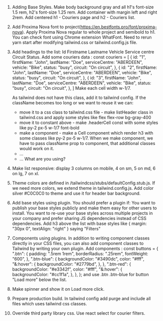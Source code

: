 1. Adding Base Styles. Make body background gray and all h1's font-size 1.5 rem, h2's font-size 1.25 rem. Add container with margin left and right 2rem. Add centered h1 - Couriers page and h2 - Couriers list.

2. Add Proxima Nova font to project(https://en.bestfonts.pro/font/proxima-nova). Apply Proxima Nova regular to whole project and semibold to h1. You can check font using Chrome extension WhatFont. Need to rerun yarn start after modifying tailwind.css or tailwind.config.js file.

3. Add headings to the list:
   Id
   Firstname
   Lastname
   Vehicle
   Service centre
   Circuit
   Status.
   Add some couriers data :
   const couriers = [
   {
   id: "1",
   firstName: "John",
   lastName: "Doe",
   serviceCentre: "ABERDEEN",
   vehicle: "Bike",
   status: "busy",
   circuit: "On circuit",
   },
   {
   id: "2",
   firstName: "John",
   lastName: "Doe",
   serviceCentre: "ABERDEEN",
   vehicle: "Bike",
   status: "busy",
   circuit: "On circuit",
   },
   {
   id: "3",
   firstName: "John",
   lastName: "Doe",
   serviceCentre: "ABERDEEN",
   vehicle: "Bike",
   status: "busy",
   circuit: "On circuit",
   },
   ]
   Make each cell width w-1/7.

   As tailwind does not have this class, add it to tailwind config.
   If the className becomes too long or we want to reuse it we can:

   - move it to a css class to tailwind.css file - make listHeader class in tailwind.css and apply some styles like flex flex-row bg-gray-400
   - move it to constant above - make .headerCell const with some styles like py-2 px-5 w-1/7 font-bold
   - make a component - make a Cell component which render h3 with some classes like py-2 px-5 w-1/7. When we make component, we have to pass className prop to component, that additional classes would work on it.
   - ...
   - ...
     What are you using?

4. Make list responsive: display 3 columns on mobile, 4 on sm, 5 on md, 6 on lg, 7 on xl.

5. Theme colors are defined in /tailwindcss/stubs/defaultConfig.stub.js. If we need more colors, we extend theme in tailwind.config.js. Add color silver #C0C0C0 to theme and use it for header bar background.

6. Add base styles using plugin. You should prefer a plugin if:
   You want to publish your base styles publicly and make them easy for other users to install.
   You want to re-use your base styles across multiple projects in your company and prefer sharing JS dependencies instead of CSS dependencies.
   Add h3 above the list with base styles like { margin: "30px 0", textAlign: "right" } saying "Filters"

7. Components using plugins. In addition to writing component classes directly in your CSS files, you can also add component classes to Tailwind by writing your own plugin. Add components :
   const buttons = {
   ".btn": {
   padding: ".5rem 1rem",
   borderRadius: ".25rem",
   fontWeight: "600",
   },
   ".btn-blue": {
   backgroundColor: "#3490dc",
   color: "#fff",
   "&:hover": {
   backgroundColor: "#2779bd",
   },
   },
   ".btn-red": {
   backgroundColor: "#e3342f",
   color: "#fff",
   "&:hover": {
   backgroundColor: "#cc1f1a",
   },
   },
   };
   and use .btn .btn-blue for button "Load more" below the list.

8. Make spinner and show it on Load more click.

9. Prepare production build. In tailwind config add purge and include all files which uses tailwind css classes.

10. Override third party library css. Use react select for courier filters.
